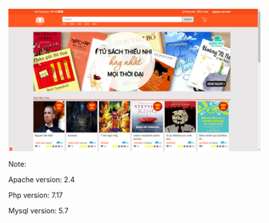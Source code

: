 ![alt text](https://github.com/2751997nam/CloneBanSach/raw/master/screenshot.png)

<p>Note:</p>
<p>Apache version: 2.4</p>
<p>Php version: 7.17</p>
<p>Mysql version: 5.7</p>